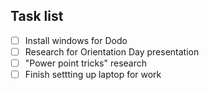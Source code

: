 ## Task list
- [ ] Install windows for Dodo
- [ ] Research for Orientation Day presentation
- [ ] "Power point tricks" research
- [ ] Finish settting up laptop for work